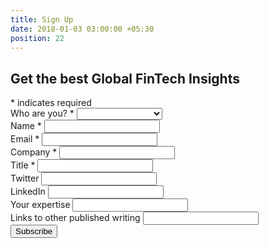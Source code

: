```yaml
---
title: Sign Up
date: 2018-01-03 03:00:00 +05:30
position: 22
---
```


<!-- Begin MailChimp Signup Form -->
<div id="mc_embed_signup">
<form action="https://letstalkpayments.us7.list-manage.com/subscribe/post?u=bc57d9187dbf177fa07614fbf&id=7d56b203f3" method="post" id="mc-embedded-subscribe-form" name="mc-embedded-subscribe-form" class="validate" target="_blank" novalidate>
<div id="mc_embed_signup_scroll">
<h2>Get the best Global FinTech Insights</h2>
<div class="indicates-required"><span class="asterisk">*</span> indicates required</div>
<div class="mc-field-group">
<label for="mce-MMERGE4">Who are you?  <span class="asterisk">*</span>
</label>
<select name="MMERGE4" class="required" id="mce-MMERGE4">
<option value=""></option>
<option value="Investor">Investor</option>
<option value="StartUp">StartUp</option>
<option value="Financial Institution">Financial Institution</option>
<option value="Media">Media</option>
<option value="Blogger">Blogger</option>
<option value="Influencers">Influencers</option>
<option value="Government">Government</option>
<option value="Regulator">Regulator</option>
<option value="Non-profit">Non-profit</option>
<option value="Service provider">Service provider</option>
<option value="Other">Other</option>

    </select>

</div>
<div class="mc-field-group">
<label for="mce-NAME">Name  <span class="asterisk">*</span>
</label>
<input type="text" value="" name="NAME" class="required" id="mce-NAME">
</div>
<div class="mc-field-group">
<label for="mce-EMAIL">Email  <span class="asterisk">*</span>
</label>
<input type="email" value="" name="EMAIL" class="required email" id="mce-EMAIL">
</div>
<div class="mc-field-group">
<label for="mce-COMPANY">Company  <span class="asterisk">*</span>
</label>
<input type="text" value="" name="COMPANY" class="required" id="mce-COMPANY">
</div>
<div class="mc-field-group">
<label for="mce-MMERGE3">Title  <span class="asterisk">*</span>
</label>
<input type="text" value="" name="MMERGE3" class="required" id="mce-MMERGE3">
</div>
<div class="mc-field-group">
<label for="mce-MMERGE5">Twitter </label>
<input type="text" value="" name="MMERGE5" class="" id="mce-MMERGE5">
</div>
<div class="mc-field-group">
<label for="mce-MMERGE6">LinkedIn </label>
<input type="text" value="" name="MMERGE6" class="" id="mce-MMERGE6">
</div>
<div class="mc-field-group">
<label for="mce-MMERGE8">Your expertise </label>
<input type="text" value="" name="MMERGE8" class="" id="mce-MMERGE8">
</div>
<div class="mc-field-group">
<label for="mce-MMERGE9">Links to other published writing </label>
<input type="text" value="" name="MMERGE9" class="" id="mce-MMERGE9">
</div>
<div id="mce-responses" class="clear">
<div class="response" id="mce-error-response" style="display:none"></div>
<div class="response" id="mce-success-response" style="display:none"></div>
</div>    <!-- real people should not fill this in and expect good things - do not remove this or risk form bot signups-->
<div style="position: absolute; left: -5000px;" aria-hidden="true"><input type="text" name="b_bc57d9187dbf177fa07614fbf_7d56b203f3" tabindex="-1" value=""></div>
<div class="clear"><input type="submit" value="Subscribe" name="subscribe" id="mc-embedded-subscribe" class="button"></div>
</div>
</form>
</div>

<!--End mc_embed_signup-->